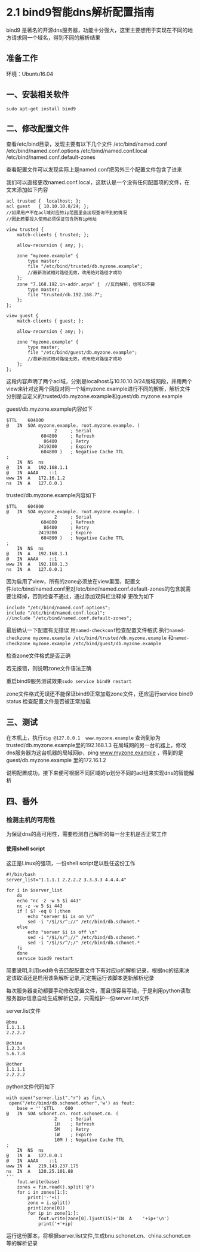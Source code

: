# 2.1 bind9智能dns解析配置指南

bind9 是著名的开源dns服务器，功能十分强大，这里主要想用于实现在不同的地方请求同一个域名，得到不同的解析结果

## 准备工作
环境：Ubuntu16.04

## 一、安装相关软件

```
sudo apt-get install bind9
```

## 二、修改配置文件

查看/etc/bind目录，发现主要有以下几个文件
/etc/bind/named.conf
/etc/bind/named.conf.options
/etc/bind/named.conf.local
/etc/bind/named.conf.default-zones

查看配置文件可以发现实际上是named.conf把另外三个配置文件包含了进来

我们可以直接更改named.conf.local，这默认是一个没有任何配置项的文件，在文末添加如下内容

```
acl trusted {  localhost; };
acl guest   { 10.10.10.0/24; };
//如果用户不在acl域对应的ip范围里会出现查询不到的情况
//因此若要投入使用必须保证包含所有ip地址

view trusted {
    match-clients { trusted; };

    allow-recursion { any; };

    zone "myzone.example" {
        type master;
        file "/etc/bind/trusted/db.myzone.example";
        //最新测试相对路径无效，改用绝对路径才成功
    };
    zone "7.168.192.in-addr.arpa" {  //反向解析，也可以不要
        type master;
        file "trusted/db.192.168.7";
    };
};

view guest {
    match-clients { guest; };

    allow-recursion { any; };

    zone "myzone.example" {
        type master;
        file "/etc/bind/guest/db.myzone.example";
        //最新测试相对路径无效，改用绝对路径才成功
    };
};
```

这段内容声明了两个acl域，分别是localhost与10.10.10.0/24局域网段，并用两个view来针对这两个网段对同一个域myzone.example进行不同的解析，解析文件分别是自定义的trusted/db.myzone.example和guest/db.myzone.example

guest/db.myzone.example内容如下
```
$TTL    604800
@   IN  SOA myzone.example. root.myzone.example. (
                  2     ; Serial
             604800     ; Refresh
              86400     ; Retry
            2419200     ; Expire
             604800 )   ; Negative Cache TTL
;
    IN  NS  ns
@   IN  A   192.168.1.1
@   IN  AAAA    ::1
www IN  A   172.16.1.2
ns  IN  A   127.0.0.1
```

trusted/db.myzone.example内容如下

```
$TTL    604800
@   IN  SOA myzone.example. root.myzone.example. (
                  2     ; Serial
             604800     ; Refresh
              86400     ; Retry
            2419200     ; Expire
             604800 )   ; Negative Cache TTL
;
    IN  NS  ns
@   IN  A   192.168.1.1
@   IN  AAAA    ::1
www IN  A   192.168.1.3
ns  IN  A   127.0.0.1
```

因为启用了view，所有的zone必须放在view里面，配置文件/etc/bind/named.conf里对/etc/bind/named.conf.default-zones的包含就需要注释掉，否则检查不通过，通过添加双斜杠注释掉
更改为如下
```
include "/etc/bind/named.conf.options";
include "/etc/bind/named.conf.local";
//include "/etc/bind/named.conf.default-zones";
```

最后确认一下配置有无错误
用```named-checkconf```检查配置文件格式
执行```named-checkzone myzone.example /etc/bind/trusted/db.myzone.example```
和```named-checkzone myzone.example /etc/bind/guest/db.myzone.example```

检查zone文件格式是否正确

若无报错，则说明zone文件语法正确

重启bind9服务测试效果```sudo service bind9 restart```

zone文件格式无误还不能保证bind9正常加载zone文件，还应运行service bind9 status 检查配置文件是否被正常加载

## 三、测试
在本机上，执行```dig @127.0.0.1  www.myzone.example``` 查询到ip为trusted/db.myzone.example里的192.168.1.3
在局域网的另一台机器上，修改dns服务器为这台机器的局域网ip，ping www.myzone.example ，得到的是guest/db.myzone.example 里的172.16.1.2

说明配置成功，接下来便可根据不同区域的ip划分不同的acl组来实现dns的智能解析

## 四、番外


### 检测主机的可用性
为保证dns的高可用性，需要检测自己解析的每一台主机是否正常工作


#### 使用shell script
这正是Linux的强项，一份shell script足以胜任这份工作


```
#!/bin/bash
server_list="1.1.1.1 2.2.2.2 3.3.3.3 4.4.4.4"

for i in $server_list
    do
    echo "nc -z -w 5 $i 443"
    nc -z -w 5 $i 443
    if [ $? -eq 0 ];then
        echo "server $i is on \n"
        sed -i "/$i/s/^;//" /etc/bind/db.schonet.*
    else
        echo "server $i is off \n"
        sed -i "/$i/s/^;//" /etc/bind/db.schonet.*
        sed -i "/$i/s/^/;/" /etc/bind/db.schonet.*
    fi
    done
    service bind9 restart
```


简要说明,利用sed命令去匹配配置文件下有对应ip的解析记录，根据nc的结果决定该取消还是启用该条解析记录,可定期运行该脚本更新解析纪录

每次服务器变动都要手动修改配置文件，而且很容易写错，于是利用python读取服务器ip信息自动生成解析记录，只需维护一份server.list文件

server.list文件


```
@bnu
1.1.1.1
2.2.2.2

@china
1.2.3.4
5.6.7.8

@other
1.1.1.1
2.2.2.2
```


python文件代码如下

```
with open("server.list","r") as fin,\
 open("/etc/bind/db.schonet.other",'w') as fout:
    base = '''$TTL    600
@   IN  SOA schonet.cn. root.schonet.cn. (
                  2     ; Serial
                  1H    ; Refresh
                  5M    ; Retry
                  1W    ; Expire
                  10M ) ; Negative Cache TTL
;
    IN  NS  ns
@   IN  A   127.0.0.1
@   IN  AAAA    ::1
www IN  A   219.143.237.175
ns  IN  A   120.25.101.88
'''
    fout.write(base)
    zones = fin.read().split('@')
    for i in zones[1:]:
        print('-'+i)
        zone = i.split()
        print(zone[0])
        for ip in zone[1:]:
            fout.write(zone[0].ljust(15)+'IN  A    '+ip+'\n')
            print('+'+ip)
```


运行这份脚本，将根据server.list文件,生成bnu.schonet.cn、china.schonet.cn等的解析记录
